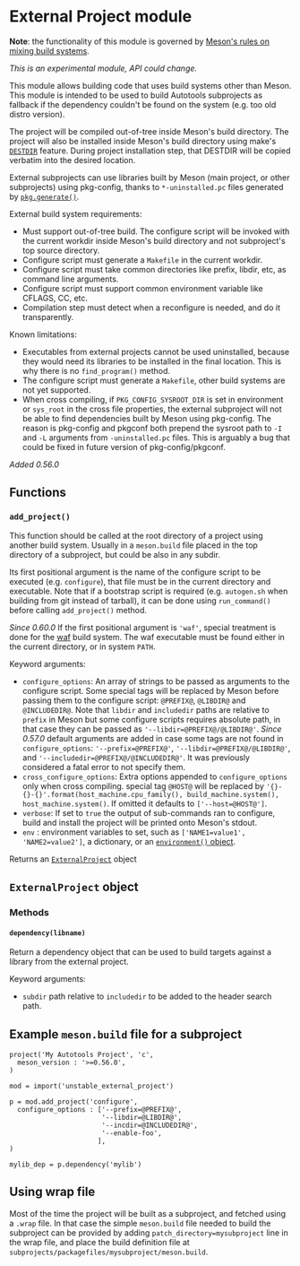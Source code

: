 # External Project module

**Note**: the functionality of this module is governed by [Meson's
  rules on mixing build systems](Mixing-build-systems.md).

*This is an experimental module, API could change.*

This module allows building code that uses build systems other than
Meson. This module is intended to be used to build Autotools
subprojects as fallback if the dependency couldn't be found on the
system (e.g. too old distro version).

The project will be compiled out-of-tree inside Meson's build
directory. The project will also be installed inside Meson's build
directory using make's
[`DESTDIR`](https://www.gnu.org/prep/standards/html_node/DESTDIR.html)
feature. During project installation step, that DESTDIR will be copied
verbatim into the desired location.

External subprojects can use libraries built by Meson (main project,
or other subprojects) using pkg-config, thanks to `*-uninstalled.pc`
files generated by [`pkg.generate()`](Pkgconfig-module.md).

External build system requirements:

- Must support out-of-tree build. The configure script will be invoked with the
  current workdir inside Meson's build directory and not subproject's top source
  directory.
- Configure script must generate a `Makefile` in the current workdir.
- Configure script must take common directories like prefix, libdir, etc, as
  command line arguments.
- Configure script must support common environment variable like CFLAGS, CC, etc.
- Compilation step must detect when a reconfigure is needed, and do it
  transparently.

Known limitations:

- Executables from external projects cannot be used uninstalled, because they
  would need its libraries to be installed in the final location. This is why
  there is no `find_program()` method.
- The configure script must generate a `Makefile`, other build systems are not
  yet supported.
- When cross compiling, if `PKG_CONFIG_SYSROOT_DIR` is set in environment or
  `sys_root` in the cross file properties, the external subproject will not be
  able to find dependencies built by Meson using pkg-config. The reason is
  pkg-config and pkgconf both prepend the sysroot path to `-I` and `-L` arguments
  from `-uninstalled.pc` files. This is arguably a bug that could be fixed in
  future version of pkg-config/pkgconf.

*Added 0.56.0*

## Functions

### `add_project()`

This function should be called at the root directory of a project
using another build system. Usually in a `meson.build` file placed in
the top directory of a subproject, but could be also in any subdir.

Its first positional argument is the name of the configure script to
be executed (e.g. `configure`), that file must be in the current
directory and executable. Note that if a bootstrap script is required
(e.g. `autogen.sh` when building from git instead of tarball), it can
be done using `run_command()` before calling `add_project()` method.

*Since 0.60.0* If the first positional argument is `'waf'`, special treatment
is done for the [waf](https://waf.io/) build system. The waf executable must be
found either in the current directory, or in system `PATH`.

Keyword arguments:

- `configure_options`: An array of strings to be passed as arguments to the
  configure script. Some special tags will be replaced by Meson before passing
  them to the configure script: `@PREFIX@`, `@LIBDIR@` and `@INCLUDEDIR@`.
  Note that `libdir` and `includedir` paths are relative to `prefix` in Meson
  but some configure scripts requires absolute path, in that case they can be
  passed as `'--libdir=@PREFIX@/@LIBDIR@'`. *Since 0.57.0* default arguments are
  added in case some tags are not found in `configure_options`:
  `'--prefix=@PREFIX@'`, `'--libdir=@PREFIX@/@LIBDIR@'`, and
  `'--includedir=@PREFIX@/@INCLUDEDIR@'`. It was previously considered a fatal
  error to not specify them.
- `cross_configure_options`: Extra options appended to `configure_options` only
  when cross compiling. special tag `@HOST@` will be replaced by
  `'{}-{}-{}'.format(host_machine.cpu_family(), build_machine.system(), host_machine.system()`.
  If omitted it defaults to `['--host=@HOST@']`.
- `verbose`: If set to `true` the output of sub-commands ran to configure, build
  and install the project will be printed onto Meson's stdout.
- `env` : environment variables to set, such as `['NAME1=value1', 'NAME2=value2']`,
  a dictionary, or an [`environment()` object](Reference-manual.md#environment-object).

Returns an [`ExternalProject`](#ExternalProject_object) object

## `ExternalProject` object

### Methods

#### `dependency(libname)`

Return a dependency object that can be used to build targets against a library
from the external project.

Keyword arguments:
- `subdir` path relative to `includedir` to be added to the header search path.

## Example `meson.build` file for a subproject

```meson
project('My Autotools Project', 'c',
  meson_version : '>=0.56.0',
)

mod = import('unstable_external_project')

p = mod.add_project('configure',
  configure_options : ['--prefix=@PREFIX@',
                       '--libdir=@LIBDIR@',
                       '--incdir=@INCLUDEDIR@',
                       '--enable-foo',
                      ],
)

mylib_dep = p.dependency('mylib')
```

## Using wrap file

Most of the time the project will be built as a subproject, and
fetched using a `.wrap` file. In that case the simple `meson.build`
file needed to build the subproject can be provided by adding
`patch_directory=mysubproject` line in the wrap file, and place the
build definition file at
`subprojects/packagefiles/mysubproject/meson.build`.
